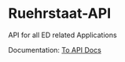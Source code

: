 # Ruehrstaat-API
API for all ED related Applications

Documentation:
[To API Docs](https://docs.ruehrstaat.de/#/api/)

